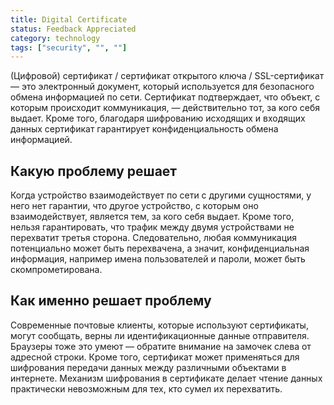 ```yaml
---
title: Digital Certificate
status: Feedback Appreciated
category: technology
tags: ["security", "", ""]
---
```


(Цифровой) сертификат / сертификат открытого ключа / SSL-сертификат — это электронный документ, который используется для безопасного обмена информацией по сети. 
Сертификат подтверждает, что объект, с которым происходит коммуникация, — действительно тот, за кого себя выдает.
Кроме того, благодаря шифрованию исходящих и входящих данных сертификат гарантирует конфиденциальность обмена информацией.

## Какую проблему решает

Когда устройство взаимодействует по сети с другими сущностями, у него нет гарантии, что другое устройство, с которым оно взаимодействует, является тем, за кого себя выдает.
Кроме того, нельзя гарантировать, что трафик между двумя устройствами не перехватит третья сторона.
Следовательно, любая коммуникация потенциально может быть перехвачена, а значит, конфиденциальная информация, например имена пользователей и пароли, может быть скомпрометирована. 

## Как именно решает проблему

Современные почтовые клиенты, которые используют сертификаты, могут сообщать, верны ли идентификационные данные отправителя. Браузеры тоже это умеют — обратите внимание на замочек слева от адресной строки.
Кроме того, сертификат может применяться для шифрования передачи данных между различными объектами в интернете.
Механизм шифрования в сертификате делает чтение данных практически невозможным для тех, кто сумел их перехватить.
